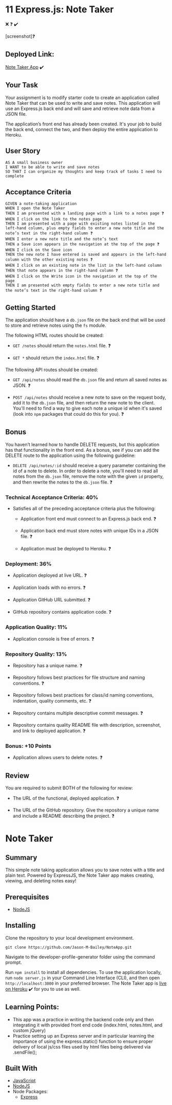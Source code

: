 # 11 Express.js: Note Taker

❌ ❓ ✔️

[screenshot]❓

## Deployed Link:
[Note Taker App](https://jasons-note-app.herokuapp.com/notes)  ✔️

## Your Task

Your assignment is to modify starter code to create an application called Note Taker that can be used to write and save notes. This application will use an Express.js back end and will save and retrieve note data from a JSON file.

The application’s front end has already been created. It's your job to build the back end, connect the two, and then deploy the entire application to Heroku.


## User Story

```
AS A small business owner
I WANT to be able to write and save notes
SO THAT I can organize my thoughts and keep track of tasks I need to complete
```


## Acceptance Criteria

```
GIVEN a note-taking application
WHEN I open the Note Taker
THEN I am presented with a landing page with a link to a notes page ❓
WHEN I click on the link to the notes page
THEN I am presented with a page with existing notes listed in the left-hand column, plus empty fields to enter a new note title and the note’s text in the right-hand column ❓
WHEN I enter a new note title and the note’s text
THEN a Save icon appears in the navigation at the top of the page ❓
WHEN I click on the Save icon
THEN the new note I have entered is saved and appears in the left-hand column with the other existing notes ❓
WHEN I click on an existing note in the list in the left-hand column
THEN that note appears in the right-hand column ❓
WHEN I click on the Write icon in the navigation at the top of the page
THEN I am presented with empty fields to enter a new note title and the note’s text in the right-hand column ❓
```

## Getting Started

The application should have a `db.json` file on the back end that will be used to store and retrieve notes using the `fs` module.

The following HTML routes should be created:

* `GET /notes` should return the `notes.html` file. ❓

* `GET *` should return the `index.html` file. ❓

The following API routes should be created:

* `GET /api/notes` should read the `db.json` file and return all saved notes as JSON. ❓

* `POST /api/notes` should receive a new note to save on the request body, add it to the `db.json` file, and then return the new note to the client. You'll need to find a way to give each note a unique id when it's saved (look into `npm` packages that could do this for you). ❓


## Bonus

You haven’t learned how to handle DELETE requests, but this application has that functionality in the front end. As a bonus, see if you can add the DELETE route to the application using the following guideline:

* `DELETE /api/notes/:id` should receive a query parameter containing the id of a note to delete. In order to delete a note, you'll need to read all notes from the `db.json` file, remove the note with the given `id` property, and then rewrite the notes to the `db.json` file. ❓


### Technical Acceptance Criteria: 40%

* Satisfies all of the preceding acceptance criteria plus the following:

  * Application front end must connect to an Express.js back end. ❓

  * Application back end must store notes with unique IDs in a JSON file. ❓

  * Application must be deployed to Heroku. ❓


### Deployment: 36%

* Application deployed at live URL. ❓

* Application loads with no errors. ❓

* Application GitHub URL submitted. ❓

* GitHub repository contains application code. ❓


### Application Quality: 11%

* Application console is free of errors. ❓


### Repository Quality: 13%

* Repository has a unique name. ❓

* Repository follows best practices for file structure and naming conventions. ❓

* Repository follows best practices for class/id naming conventions, indentation, quality comments, etc. ❓

* Repository contains multiple descriptive commit messages. ❓

* Repository contains quality README file with description, screenshot, and link to deployed application. ❓


### Bonus: +10 Points

* Application allows users to delete notes. ❓


## Review

You are required to submit BOTH of the following for review:

* The URL of the functional, deployed application. ❓

* The URL of the GitHub repository. Give the repository a unique name and include a README describing the project. ❓





# Note Taker

## Summary
This simple note taking application allows you to save notes with a title and plain text. Powered by ExpressJS, the Note Taker app makes creating, viewing, and deleting notes easy!

## Prerequisites
* [NodeJS](https://nodejs.org/)

## Installing

Clone the repository to your local development environment.

```
git clone https://github.com/Jason-M-Bailey/NoteApp.git
```

Navigate to the developer-profile-generator folder using the command prompt.

Run `npm install` to install all dependencies. To use the application locally, run `node server.js` in your Command Line Interface (CLI), and then open `http://localhost:3000` in your preferred browser. The Note Taker app is [live on Heroku](https://jasons-note-app.herokuapp.com/notes) ✔️ for you to use as well.



## Learning Points:
* This app was a practice in writing the backend code only and then integrating it with provided front end code (index.html, notes.html, and custom jQuery)
* Practice setting up an Express server and in particular learning the importance of using the express.static() function to ensure proper delivery of local js/css files used by html files being delivered via .sendFile();

## Built With
* [JavaScript](https://developer.mozilla.org/en-US/docs/Web/JavaScript)
* [NodeJS](https://nodejs.org/)
* Node Packages:
    * [Express](https://www.npmjs.com/package/express)